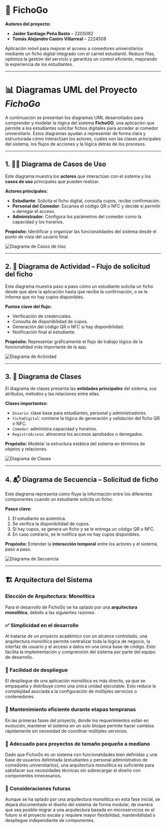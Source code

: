 # 📱 FichoGo

**Autores del proyecto:**  
- **Jaider Santiago Peña Basto** – 2205082  
- **Tomás Alejandro Castro Villarreal** – 2224508

Aplicación móvil para mejorar el acceso a comedores universitarios mediante un ficho digital integrado con el carnet estudiantil. Reduce filas, optimiza la gestión del servicio y garantiza un control eficiente, mejorando la experiencia de los estudiantes.

---

# 📊 Diagramas UML del Proyecto *FichoGo*

A continuación se presentan los diagramas UML desarrollados para comprender y modelar la lógica del sistema **FichoGO**, una aplicación que permite a los estudiantes solicitar fichos digitales para acceder al comedor universitario. Estos diagramas ayudan a representar de forma clara y estructurada cómo interactúan los actores, cuáles son las clases principales del sistema, los flujos de acciones y la lógica detrás de los procesos.

---

## 1. 🧍‍♂️ Diagrama de Casos de Uso

Este diagrama muestra los **actores** que interactúan con el sistema y los **casos de uso** principales que pueden realizar.

**Actores principales:**
- **Estudiante**: Solicita el ficho digital, consulta cupos, recibe confirmación.
- **Personal del Comedor**: Escanea el código QR o NFC y decide si permitir o denegar el acceso.
- **Administrador**: Configura los parámetros del comedor como la capacidad y los horarios.

**Propósito:** Identificar y organizar las funcionalidades del sistema desde el punto de vista del usuario final.

![Diagrama de Casos de Uso](https://github.com/Mirr1s/FichoGo/blob/main/Diagramas%20UML/Diagrama%20de%20Casos%20de%20Uso.png)

---

## 2. 🔄 Diagrama de Actividad – Flujo de solicitud del ficho

Este diagrama muestra paso a paso cómo un estudiante solicita un ficho desde que abre la aplicación hasta que recibe la confirmación, o se le informa que no hay cupos disponibles.

**Puntos clave del flujo:**
- Verificación de credenciales.
- Consulta de disponibilidad de cupos.
- Generación del código QR o NFC si hay disponibilidad.
- Notificación final al estudiante.

**Propósito:** Representar gráficamente el flujo de trabajo lógico de la funcionalidad más importante de la app.

![Diagrama de Actividad](https://github.com/Mirr1s/FichoGo/blob/main/Diagramas%20UML/Diagrama%20de%20Actividad.png)

---

## 3. 🧩 Diagrama de Clases

El diagrama de clases presenta las **entidades principales** del sistema, sus atributos, métodos y las relaciones entre ellas.

**Clases importantes:**
- `Usuario`: clase base para estudiantes, personal y administradores.
- `FichoDigital`: contiene la lógica de generación y validación del ficho QR o NFC.
- `Comedor`: administra capacidad y horarios.
- `RegistroAcceso`: almacena los accesos aprobados o denegados.

**Propósito:** Modelar la estructura estática del sistema en términos de objetos y relaciones.

![Diagrama de Clases](https://github.com/Mirr1s/FichoGo/blob/main/Diagramas%20UML/Diagrama%20de%20Clases.png)

---

## 4. 📬 Diagrama de Secuencia – Solicitud de ficho

Este diagrama representa cómo fluye la información entre los diferentes componentes cuando un estudiante solicita un ficho.

**Pasos clave:**
1. El estudiante se autentica.
2. Se verifica la disponibilidad de cupos.
3. Si hay cupos, se genera un ficho y se le entrega un código QR o NFC.
4. En caso contrario, se le notifica que no hay cupos disponibles.

**Propósito:** Entender la **interacción temporal** entre los actores y el sistema, paso a paso.

![Diagrama de Secuencia](https://github.com/Mirr1s/FichoGo/blob/main/Diagramas%20UML/Diagrama%20de%20Secuencia-Solicitar%20ficho%20digital.png)

---

## 🏗️ Arquitectura del Sistema

### Elección de Arquitectura: Monolítica

Para el desarrollo de FichoGo se ha optado por una **arquitectura monolítica**, debido a las siguientes razones:

### ✅ Simplicidad en el desarrollo
Al tratarse de un proyecto académico con un alcance controlado, una arquitectura monolítica permite centralizar toda la lógica de negocio, la interfaz de usuario y el acceso a datos en una única base de código. Esto facilita la implementación y comprensión del sistema por parte del equipo de desarrollo.

### 🚀 Facilidad de despliegue
El despliegue de una aplicación monolítica es más directo, ya que se empaqueta y distribuye como una única unidad ejecutable. Esto reduce la complejidad asociada a la configuración de múltiples servicios o contenedores.

### 🔧 Mantenimiento eficiente durante etapas tempranas
En las primeras fases del proyecto, donde los requerimientos están en evolución, mantener el sistema en un solo bloque permite hacer cambios rápidamente sin necesidad de coordinar múltiples servicios.

### 📏 Adecuado para proyectos de tamaño pequeño a mediano
Dado que FichoGo es un sistema con funcionalidades bien definidas y una base de usuarios delimitada (estudiantes y personal administrativo de comedores universitarios), una arquitectura monolítica es suficiente para satisfacer sus necesidades técnicas sin sobrecargar el diseño con componentes innecesarios.

### 🔮 Consideraciones futuras
Aunque se ha optado por una arquitectura monolítica en esta fase inicial, se dejará documentado el diseño del sistema de forma modular, de manera que sea posible migrar a una arquitectura basada en microservicios en el futuro si el proyecto escala y requiere mayor flexibilidad, mantenibilidad o despliegue independiente de componentes.
